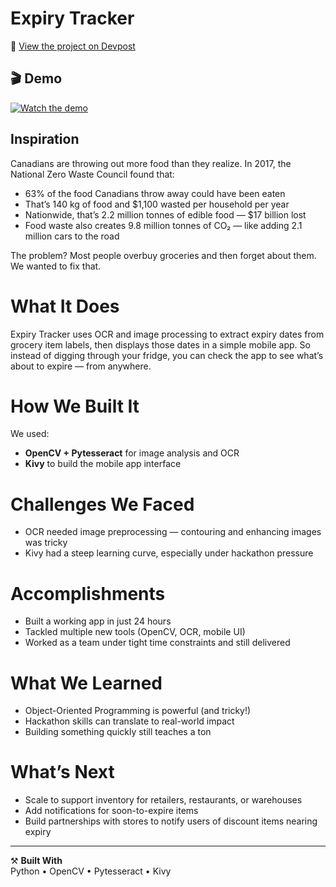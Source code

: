 # Expiry Tracker

🔗 [View the project on Devpost](https://devpost.com/software/expiry-tracker)

## 🎬 Demo

[![Watch the demo](demo.png)](https://www.youtube.com/watch?v=1YP4cBeMPqY)


## Inspiration

Canadians are throwing out more food than they realize. In 2017, the National Zero Waste Council found that:
- 63% of the food Canadians throw away could have been eaten
- That’s 140 kg of food and $1,100 wasted per household per year
- Nationwide, that’s 2.2 million tonnes of edible food — $17 billion lost
- Food waste also creates 9.8 million tonnes of CO₂ — like adding 2.1 million cars to the road

The problem? Most people overbuy groceries and then forget about them. We wanted to fix that.

# What It Does

Expiry Tracker uses OCR and image processing to extract expiry dates from grocery item labels, then displays those dates in a simple mobile app. So instead of digging through your fridge, you can check the app to see what’s about to expire — from anywhere.

# How We Built It

We used:
- **OpenCV + Pytesseract** for image analysis and OCR
- **Kivy** to build the mobile app interface

# Challenges We Faced

- OCR needed image preprocessing — contouring and enhancing images was tricky
- Kivy had a steep learning curve, especially under hackathon pressure

# Accomplishments

- Built a working app in just 24 hours
- Tackled multiple new tools (OpenCV, OCR, mobile UI)
- Worked as a team under tight time constraints and still delivered

# What We Learned

- Object-Oriented Programming is powerful (and tricky!)
- Hackathon skills can translate to real-world impact
- Building something quickly still teaches a ton

# What’s Next

- Scale to support inventory for retailers, restaurants, or warehouses
- Add notifications for soon-to-expire items
- Build partnerships with stores to notify users of discount items nearing expiry

---

⚒️ **Built With**  
Python • OpenCV • Pytesseract • Kivy

